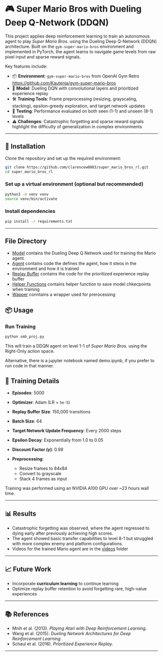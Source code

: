 # 🎮 Super Mario Bros with Dueling Deep Q-Network (DDQN)

This project applies deep reinforcement learning to train an autonomous agent to play *Super Mario Bros.* using the Dueling Deep Q-Network (DDQN) architecture. Built on the `gym-super-mario-bros` environment and implemented in PyTorch, the agent learns to navigate game levels from raw pixel input and sparse reward signals.

Key features include:

* 📦 **Environment**: `gym-super-mario-bros` from OpenAI Gym Retro https://github.com/Kautenja/gym-super-mario-bros
* 🧠 **Model**: Dueling DQN with convolutional layers and prioritized experience replay
* 🛠️ **Training Tools**: Frame preprocessing (resizing, grayscaling, stacking), epsilon-greedy exploration, and target network updates
* 🧪 **Testing**: Performance evaluated on both seen (1-1) and unseen (8-1) levels
* ⚠️ **Challenges**: Catastrophic forgetting and sparse reward signals highlight the difficulty of generalization in complex environments

---

## 🚀 Installation

Clone the repository and set up the required environment:

```bash
git clone https://github.com/clarencew0083/super_mario_bros_rl.git
cd super_mario_bros_rl
```

### Set up a virtual environment (optional but recommended)

```bash
python3 -m venv venv
source venv/bin/activate
```

### Install dependencies

```bash
pip install -r requirements.txt
```

---

## File Directory ##
* [Model](ddqn.py) contains the Dueling Deep Q Network used for training the Mario agent. 
* [Agent](agent.py) contains code the defines the agent, how it steos in the environment and how it is trained 
* [Replay Buffer](replay_buffer.py) contains the code for the prioritized experience replay buffer
* [Helper Functions](ulility.py) contains helper function to save model chkecpoints when training
* [Wapper](ulility.py) conntains a wrapper used for prerocessing

## 📦 Usage

### Run Training

```bash
python smb_proj.py
```

This will train a DDQN agent on level 1-1 of *Super Mario Bros.* using the Right-Only action space.

Alternative, there is a jupyter notebook named demo.ipynb, if you prefer to run code in that manner.



## 🧠 Training Details

* **Episodes**: 5000
* **Optimizer**: Adam (LR = `5e-5`)
* **Replay Buffer Size**: 150,000 transitions
* **Batch Size**: 64
* **Target Network Update Frequency**: Every 2000 steps
* **Epsilon Decay**: Exponentially from 1.0 to 0.05
* **Discount Factor ($\gamma$)**: 0.99
* **Preprocessing**:

  * Resize frames to 84x84
  * Convert to grayscale
  * Stack 4 frames as input

Training was performed using an NVIDIA A100 GPU over \~23 hours wall time.

---

## 📊 Results

* Catastrophic forgetting was observed, where the agent regressed to dying early after previously achieving high scores.
* The agent showed basic transfer capabilities to level 8-1 but struggled with more complex enemy and platform configurations.
* Videos for the trained Mario agent are in the [videos](videos/) folder

---

## 📈 Future Work

* Incorporate **curriculum learning** to continue learning
* Optimize replay buffer retention to avoid forgetting rare, high-value experiences

---

## 📚 References

* Mnih et al. (2013). *Playing Atari with Deep Reinforcement Learning.*
* Wang et al. (2015). *Dueling Network Architectures for Deep Reinforcement Learning.*
* Schaul et al. (2016). *Prioritized Experience Replay.*

---

